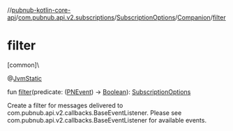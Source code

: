//[pubnub-kotlin-core-api](../../../../index.md)/[com.pubnub.api.v2.subscriptions](../../index.md)/[SubscriptionOptions](../index.md)/[Companion](index.md)/[filter](filter.md)

# filter

[common]\

@[JvmStatic](https://kotlinlang.org/api/latest/jvm/stdlib/kotlin.jvm/-jvm-static/index.html)

fun [filter](filter.md)(predicate: ([PNEvent](../../../com.pubnub.api.models.consumer.pubsub/-p-n-event/index.md)) -&gt; [Boolean](https://kotlinlang.org/api/latest/jvm/stdlib/kotlin/-boolean/index.html)): [SubscriptionOptions](../index.md)

Create a filter for messages delivered to com.pubnub.api.v2.callbacks.BaseEventListener. Please see com.pubnub.api.v2.callbacks.BaseEventListener for available events.
